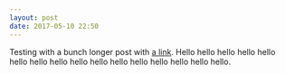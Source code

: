 ```yaml
---
layout: post
date: 2017-05-10 22:50
---
```

Testing with a bunch longer post with [a link](http://www.manton.org/). Hello hello hello hello hello hello hello hello hello hello hello hello hello hello hello hello.
